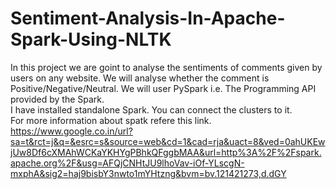 # Sentiment-Analysis-In-Apache-Spark-Using-NLTK
In this project we are goint to analyse the sentiments of comments given by users on any website. We will analyse whether the comment is Positive/Negative/Neutral. 
We will user PySpark i.e. The Programming API provided by the Spark.<br>
I have installed standalone Spark. You can connect the clusters to it.<br>
For more information about spatk refere this link.
https://www.google.co.in/url?sa=t&rct=j&q=&esrc=s&source=web&cd=1&cad=rja&uact=8&ved=0ahUKEwjUw8Df6cXMAhWCKaYKHYgPBhkQFggbMAA&url=http%3A%2F%2Fspark.apache.org%2F&usg=AFQjCNHtJU9lhoVav-iOf-YLscgN-mxphA&sig2=haj9bisbY3nwto1mYHtzng&bvm=bv.121421273,d.dGY
